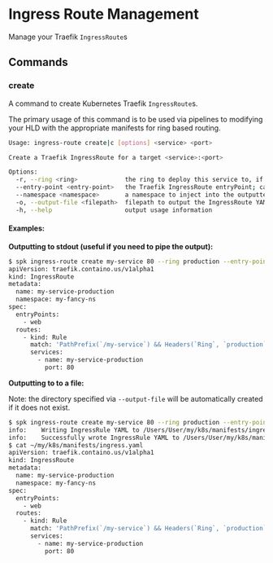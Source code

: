# Ingress Route Management

Manage your Traefik `IngressRoute`s

## Commands

### create

A command to create Kubernetes Traefik `IngressRoute`s.

The primary usage of this command is to be used via pipelines to modifying your
HLD with the appropriate manifests for ring based routing.

```sh
Usage: ingress-route create|c [options] <service> <port>

Create a Traefik IngressRoute for a target <service>:<port>

Options:
  -r, --ring <ring>             the ring to deploy this service to, if provided the generated IngressRoute will target service `<service>-<ring>` (default: "")
  --entry-point <entry-point>   the Traefik IngressRoute entryPoint; can be either 'web' or 'web-secure'; defaults to allowing all traffic if left blank (default: "")
  --namespace <namespace>       a namespace to inject into the outputted Kubernetes manifest (default: "")
  -o, --output-file <filepath>  filepath to output the IngressRoute YAML to; defaults to outputting to stdout (default: "")
  -h, --help                    output usage information
```

#### Examples:

**Outputting to stdout (useful if you need to pipe the output):**

```sh
$ spk ingress-route create my-service 80 --ring production --entry-point web --namespace my-fancy-ns
apiVersion: traefik.containo.us/v1alpha1
kind: IngressRoute
metadata:
  name: my-service-production
  namespace: my-fancy-ns
spec:
  entryPoints:
    - web
  routes:
    - kind: Rule
      match: 'PathPrefix(`/my-service`) && Headers(`Ring`, `production`)'
      services:
        - name: my-service-production
          port: 80
```

**Outputting to to a file:**

Note: the directory specified via `--output-file` will be automatically created
if it does not exist.

```sh
$ spk ingress-route create my-service 80 --ring production --entry-point web --namespace my-fancy-ns --output-file ~/my/k8s/manifests/ingress.yaml
info:    Writing IngressRule YAML to /Users/User/my/k8s/manifests/ingress.yaml
info:    Successfully wrote IngressRule YAML to /Users/User/my/k8s/manifests/ingress.yaml
$ cat ~/my/k8s/manifests/ingress.yaml
apiVersion: traefik.containo.us/v1alpha1
kind: IngressRoute
metadata:
  name: my-service-production
  namespace: my-fancy-ns
spec:
  entryPoints:
    - web
  routes:
    - kind: Rule
      match: 'PathPrefix(`/my-service`) && Headers(`Ring`, `production`)'
      services:
        - name: my-service-production
          port: 80
```
